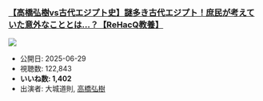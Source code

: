 ### [【高橋弘樹vs古代エジプト史】謎多き古代エジプト！庶民が考えていた意外なこととは…？【ReHacQ教養】](https://www.youtube.com/watch?v=JN4qvQM8ERI)
[![](https://img.youtube.com/vi/JN4qvQM8ERI/sddefault.jpg)](https://www.youtube.com/watch?v=JN4qvQM8ERI)
-   公開日: 2025-06-29
-   視聴数: 122,843
-   **いいね数: 1,402**
-   出演者: 大城道則, [高橋弘樹](/rehacq_fan/people/高橋弘樹 "wikilink")
